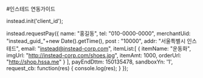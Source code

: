 #인스테드 연동가이드

<script src="instead-guide/instead-1.0.0.js"></script>
instead.init('client_id');

instead.requestPay({ name: "홍길동", tel: "010-0000-0000", merchantUid: "instead_guid_"+new Date().getTime(), post : "10000", addr: "서울특별시 인스테드", email: "instead@instead-corp.com", itemList:[ { itemName: "운동화", imgUrl: "http://instead-corp.com/shoes.jpg", itemAmt: 1000, orderUrl: "http://shop.hssa.me" } ], payEndDttm: 150135478, sandboxYn: '1', request_cb: function(res) { console.log(res); } });
